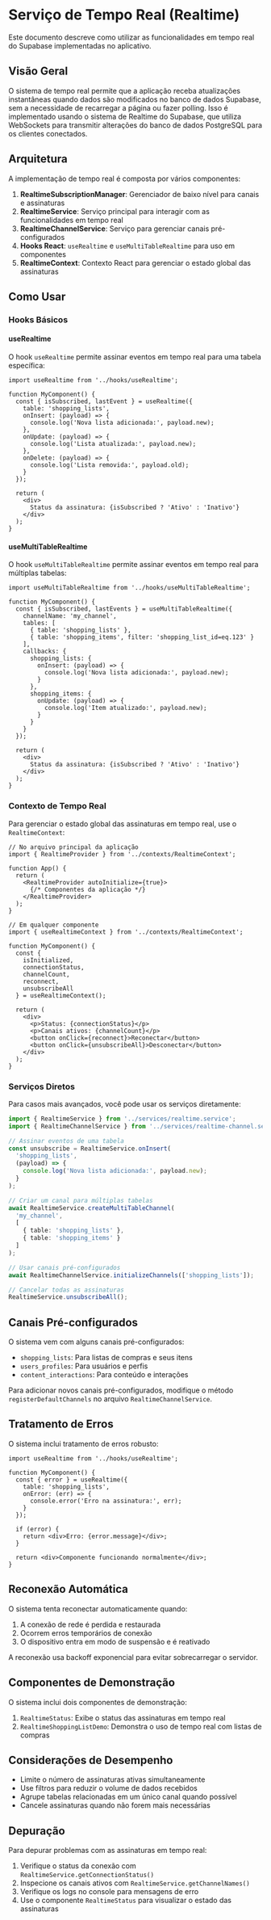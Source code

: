 # Serviço de Tempo Real (Realtime)

Este documento descreve como utilizar as funcionalidades em tempo real do Supabase implementadas no aplicativo.

## Visão Geral

O sistema de tempo real permite que a aplicação receba atualizações instantâneas quando dados são modificados no banco de dados Supabase, sem a necessidade de recarregar a página ou fazer polling. Isso é implementado usando o sistema de Realtime do Supabase, que utiliza WebSockets para transmitir alterações do banco de dados PostgreSQL para os clientes conectados.

## Arquitetura

A implementação de tempo real é composta por vários componentes:

1. **RealtimeSubscriptionManager**: Gerenciador de baixo nível para canais e assinaturas
2. **RealtimeService**: Serviço principal para interagir com as funcionalidades em tempo real
3. **RealtimeChannelService**: Serviço para gerenciar canais pré-configurados
4. **Hooks React**: `useRealtime` e `useMultiTableRealtime` para uso em componentes
5. **RealtimeContext**: Contexto React para gerenciar o estado global das assinaturas

## Como Usar

### Hooks Básicos

#### useRealtime

O hook `useRealtime` permite assinar eventos em tempo real para uma tabela específica:

```tsx
import useRealtime from '../hooks/useRealtime';

function MyComponent() {
  const { isSubscribed, lastEvent } = useRealtime({
    table: 'shopping_lists',
    onInsert: (payload) => {
      console.log('Nova lista adicionada:', payload.new);
    },
    onUpdate: (payload) => {
      console.log('Lista atualizada:', payload.new);
    },
    onDelete: (payload) => {
      console.log('Lista removida:', payload.old);
    }
  });

  return (
    <div>
      Status da assinatura: {isSubscribed ? 'Ativo' : 'Inativo'}
    </div>
  );
}
```

#### useMultiTableRealtime

O hook `useMultiTableRealtime` permite assinar eventos em tempo real para múltiplas tabelas:

```tsx
import useMultiTableRealtime from '../hooks/useMultiTableRealtime';

function MyComponent() {
  const { isSubscribed, lastEvents } = useMultiTableRealtime({
    channelName: 'my_channel',
    tables: [
      { table: 'shopping_lists' },
      { table: 'shopping_items', filter: 'shopping_list_id=eq.123' }
    ],
    callbacks: {
      shopping_lists: {
        onInsert: (payload) => {
          console.log('Nova lista adicionada:', payload.new);
        }
      },
      shopping_items: {
        onUpdate: (payload) => {
          console.log('Item atualizado:', payload.new);
        }
      }
    }
  });

  return (
    <div>
      Status da assinatura: {isSubscribed ? 'Ativo' : 'Inativo'}
    </div>
  );
}
```

### Contexto de Tempo Real

Para gerenciar o estado global das assinaturas em tempo real, use o `RealtimeContext`:

```tsx
// No arquivo principal da aplicação
import { RealtimeProvider } from '../contexts/RealtimeContext';

function App() {
  return (
    <RealtimeProvider autoInitialize={true}>
      {/* Componentes da aplicação */}
    </RealtimeProvider>
  );
}

// Em qualquer componente
import { useRealtimeContext } from '../contexts/RealtimeContext';

function MyComponent() {
  const { 
    isInitialized, 
    connectionStatus, 
    channelCount,
    reconnect,
    unsubscribeAll
  } = useRealtimeContext();

  return (
    <div>
      <p>Status: {connectionStatus}</p>
      <p>Canais ativos: {channelCount}</p>
      <button onClick={reconnect}>Reconectar</button>
      <button onClick={unsubscribeAll}>Desconectar</button>
    </div>
  );
}
```

### Serviços Diretos

Para casos mais avançados, você pode usar os serviços diretamente:

```typescript
import { RealtimeService } from '../services/realtime.service';
import { RealtimeChannelService } from '../services/realtime-channel.service';

// Assinar eventos de uma tabela
const unsubscribe = RealtimeService.onInsert(
  'shopping_lists',
  (payload) => {
    console.log('Nova lista adicionada:', payload.new);
  }
);

// Criar um canal para múltiplas tabelas
await RealtimeService.createMultiTableChannel(
  'my_channel',
  [
    { table: 'shopping_lists' },
    { table: 'shopping_items' }
  ]
);

// Usar canais pré-configurados
await RealtimeChannelService.initializeChannels(['shopping_lists']);

// Cancelar todas as assinaturas
RealtimeService.unsubscribeAll();
```

## Canais Pré-configurados

O sistema vem com alguns canais pré-configurados:

- `shopping_lists`: Para listas de compras e seus itens
- `users_profiles`: Para usuários e perfis
- `content_interactions`: Para conteúdo e interações

Para adicionar novos canais pré-configurados, modifique o método `registerDefaultChannels` no arquivo `RealtimeChannelService`.

## Tratamento de Erros

O sistema inclui tratamento de erros robusto:

```tsx
import useRealtime from '../hooks/useRealtime';

function MyComponent() {
  const { error } = useRealtime({
    table: 'shopping_lists',
    onError: (err) => {
      console.error('Erro na assinatura:', err);
    }
  });

  if (error) {
    return <div>Erro: {error.message}</div>;
  }

  return <div>Componente funcionando normalmente</div>;
}
```

## Reconexão Automática

O sistema tenta reconectar automaticamente quando:

1. A conexão de rede é perdida e restaurada
2. Ocorrem erros temporários de conexão
3. O dispositivo entra em modo de suspensão e é reativado

A reconexão usa backoff exponencial para evitar sobrecarregar o servidor.

## Componentes de Demonstração

O sistema inclui dois componentes de demonstração:

1. `RealtimeStatus`: Exibe o status das assinaturas em tempo real
2. `RealtimeShoppingListDemo`: Demonstra o uso de tempo real com listas de compras

## Considerações de Desempenho

- Limite o número de assinaturas ativas simultaneamente
- Use filtros para reduzir o volume de dados recebidos
- Agrupe tabelas relacionadas em um único canal quando possível
- Cancele assinaturas quando não forem mais necessárias

## Depuração

Para depurar problemas com as assinaturas em tempo real:

1. Verifique o status da conexão com `RealtimeService.getConnectionStatus()`
2. Inspecione os canais ativos com `RealtimeService.getChannelNames()`
3. Verifique os logs no console para mensagens de erro
4. Use o componente `RealtimeStatus` para visualizar o estado das assinaturas